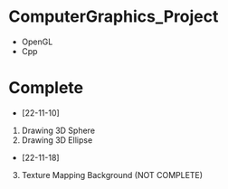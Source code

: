 # ComputerGraphics_Project
- OpenGL
- Cpp

# Complete
 - [22-11-10]
1. Drawing 3D Sphere
2. Drawing 3D Ellipse

 - [22-11-18]
3. Texture Mapping Background (NOT COMPLETE)

